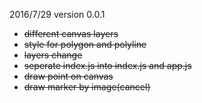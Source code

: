 2016/7/29 version 0.0.1

- ~~different canvas layers~~
- ~~style for polygon and polyline~~
- ~~layers change~~
- ~~seperate index.js into index.js and app.js~~
- ~~draw point on canvas~~
- ~~draw marker by image(cancel)~~
